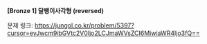 **[Bronze 1] 달팽이사각형 (reversed)**

문제 링크: https://jungol.co.kr/problem/5397?cursor=eyJwcm9ibGVtc2V0Ijo2LCJmaWVsZCI6MiwiaWR4Ijo3fQ==

